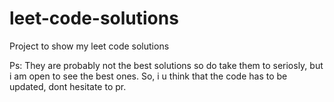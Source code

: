 # leet-code-solutions

Project to show my leet code solutions

Ps: They are probably not the best solutions so do take them to seriosly, but i am open to see the best ones. So, i u think that the code has to be updated, dont hesitate to pr.

